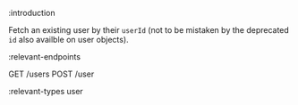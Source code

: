 :introduction

Fetch an existing user by their `userId` (not to be mistaken by the deprecated
`id` also availble on user objects).

:relevant-endpoints

GET /users
POST /user

:relevant-types user
